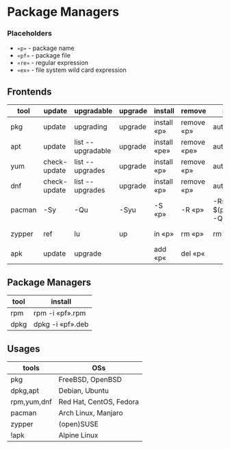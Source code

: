 # Package Managers

### Placeholders
- `«p»` - package name
- `«pf»` - package file
- `«re»` - regular expression
- `«ex»` - file system wild card expression

## Frontends
|tool|update|upgradable|upgrade|install|remove|prune|search|info|installed|
|---|---|---|---|---|---|---|---|---|---|
|pkg|update|upgrading|upgrade|install «p»|remove «p»|autoremove|search «re»|info «p»|info|
|apt|update|list --upgradable|upgrade|install «pe»|remove «pe»|autoremove|search «re»|show «p»|list --installed|
|yum|check-update|list --upgrades|upgrade|install «p»|remove «p»|autoremove|search «re»|info «p»|list --installed|
|dnf|check-update|list --upgrades|upgrade|install «p»|remove «p»|autoremove|search «re»|info «p»|list --installed|
|pacman|-Sy|-Qu|-Syu|-S «p»|-R «p»|-Rsn $(pacman -Qdtq)|-Ss «re»|-Qi «p»|-Qe|
|zypper|ref|lu|up|in «p»|rm «p»|rm -u|se «ex»|if «p»|se -i|
|apk|update|upgrade||add «p«|del «p«||search »re»|info »p»|info|

## Package Managers
|tool|install|
|---|---|
|rpm|rpm -i «pf».rpm|
|dpkg|dpkg -i «pf».deb|

## Usages
|tools|OSs|
|---|---|
|pkg|FreeBSD, OpenBSD|
|dpkg,apt|Debian, Ubuntu|
|rpm,yum,dnf|Red Hat, CentOS, Fedora|
|pacman|Arch Linux, Manjaro|
|zypper|(open)SUSE|
!apk|Alpine Linux|
